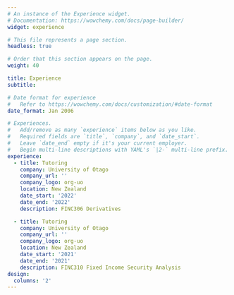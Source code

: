 ```yaml
---
# An instance of the Experience widget.
# Documentation: https://wowchemy.com/docs/page-builder/
widget: experience

# This file represents a page section.
headless: true

# Order that this section appears on the page.
weight: 40

title: Experience
subtitle:

# Date format for experience
#   Refer to https://wowchemy.com/docs/customization/#date-format
date_format: Jan 2006

# Experiences.
#   Add/remove as many `experience` items below as you like.
#   Required fields are `title`, `company`, and `date_start`.
#   Leave `date_end` empty if it's your current employer.
#   Begin multi-line descriptions with YAML's `|2-` multi-line prefix.
experience:
  - title: Tutoring
    company: University of Otago
    company_url: ''
    company_logo: org-uo
    location: New Zealand
    date_start: '2022'
    date_end: '2022'
    description: FINC306 Derivatives

  - title: Tutoring
    company: University of Otago
    company_url: ''
    company_logo: org-uo
    location: New Zealand
    date_start: '2021'
    date_end: '2021'
    description: FINC310 Fixed Income Security Analysis
design:
  columns: '2'
---
```

